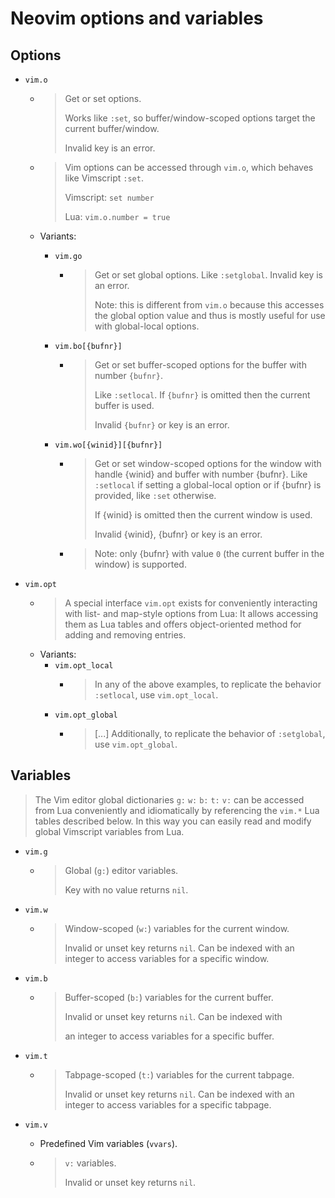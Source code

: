 # Neovim options and variables

## Options

- `vim.o`

    - > Get or set options.
      >
      > Works like `:set`, so buffer/window-scoped options target the current buffer/window.
      >
      > Invalid key is an error.
    - > Vim options can be accessed through `vim.o`, which behaves like Vimscript `:set`.
      >
      > Vimscript: `set number`
      >
      > Lua: `vim.o.number = true`

    - Variants:

        - `vim.go`

            - > Get or set global options. Like `:setglobal`. Invalid key is an error.
              >
              > Note: this is different from `vim.o` because this accesses the global option value and thus is mostly useful for use with global-local options.

        - `vim.bo[{bufnr}]`
            - > Get or set buffer-scoped options for the buffer with number `{bufnr}`.
              >
              > Like `:setlocal`. If `{bufnr}` is omitted then the current buffer is used.
              >
              > Invalid `{bufnr}` or key is an error.
        - `vim.wo[{winid}][{bufnr}]`

            - > Get or set window-scoped options for the window with handle {winid} and buffer with number {bufnr}. Like `:setlocal` if setting a global-local option or if {bufnr} is provided, like `:set` otherwise.
              >
              > If {winid} is omitted then the current window is used.
              >
              > Invalid {winid}, {bufnr} or key is an error.
            - > Note: only {bufnr} with value `0` (the current buffer in the window) is supported.

- `vim.opt`
    - > A special interface `vim.opt` exists for conveniently interacting with list- and map-style options from Lua: It allows accessing them as Lua tables and offers object-oriented method for adding and removing entries.
    - Variants:
        - `vim.opt_local`
            - > In any of the above examples, to replicate the behavior `:setlocal`, use `vim.opt_local`.
        - `vim.opt_global`
            - > \[...\] Additionally, to replicate the behavior of `:setglobal`, use `vim.opt_global`.

## Variables

> The Vim editor global dictionaries `g:` `w:` `b:` `t:` `v:` can be accessed from Lua conveniently and idiomatically by referencing the `vim.*` Lua tables described below. In this way you can easily read and modify global Vimscript variables from Lua.

- `vim.g`
    - > Global (`g:`) editor variables.
      >
      > Key with no value returns `nil`.
- `vim.w`
    - > Window-scoped (`w:`) variables for the current window.
      >
      > Invalid or unset key returns `nil`. Can be indexed with an integer to access variables for a specific window.
- `vim.b`
    - > Buffer-scoped (`b:`) variables for the current buffer.
      >
      > Invalid or unset key returns `nil`. Can be indexed with
      >
      > an integer to access variables for a specific buffer.
- `vim.t`
    - > Tabpage-scoped (`t:`) variables for the current tabpage.
      >
      > Invalid or unset key returns `nil`. Can be indexed with an integer to access variables for a specific tabpage.
- `vim.v`

    - Predefined Vim variables (`vvars`).

    - > `v:` variables.
      >
      > Invalid or unset key returns `nil`.
